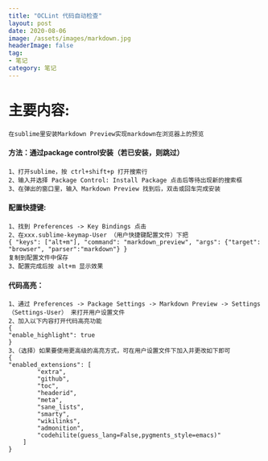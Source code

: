```yaml
---
title: "OCLint 代码自动检查"
layout: post
date: 2020-08-06
image: /assets/images/markdown.jpg
headerImage: false
tag:
- 笔记
category: 笔记
---
```


# 主要内容:
	在sublime里安装Markdown Preview实现markdown在浏览器上的预览

#### 方法：通过package control安装（若已安装，则跳过）
	1、打开sublime，按 ctrl+shift+p 打开搜索行
	2、输入并选择 Package Control: Install Package 点击后等待出现新的搜索框
	3、在弹出的窗口里，输入 Markdown Preview 找到后，双击或回车完成安装
#### 配置快捷键:
	1、找到 Preferences -> Key Bindings 点击
	2、在xxx.sublime-keymap-User （用户快捷键配置文件）下把
	{ "keys": ["alt+m"], "command": "markdown_preview", "args": {"target": "browser", "parser":"markdown"} }
	复制到配置文件中保存
	3、配置完成后按 alt+m 显示效果
#### 代码高亮：
	1、通过 Preferences -> Package Settings -> Markdown Preview -> Settings（Settings-User） 来打开用户设置文件
	2、加入以下内容打开代码高亮功能
	{
	"enable_highlight": true
	}
	3、（选择）如果要使用更高级的高亮方式，可在用户设置文件下加入并更改如下即可
	{
	"enabled_extensions": [
	        "extra", 
	        "github", 
	        "toc", 
	        "headerid", 
	        "meta", 
	        "sane_lists", 
	        "smarty", 
	        "wikilinks",
	        "admonition",
	        "codehilite(guess_lang=False,pygments_style=emacs)"
	    ]
	}